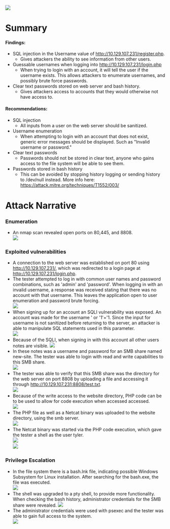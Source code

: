 ![](assets/Pasted%20image%2020230919141345.png)
# Summary
#### Findings:
* SQL injection in the Username value of http://10.129.107.231/register.php.
	* Gives attackers the ability to see information from other users.
* Guessable usernames when logging into http://10.129.107.231/login.php
	* When trying to login with an account, it will tell the user if the username exists. This allows attackers to enumerate usernames, and possibly brute force passwords.
* Clear text passwords stored on web server and bash history.
	* Gives attackers access to accounts that they would otherwise not have access to.

#### Recommendations:
* SQL injection
	* All inputs from a user on the web server should be sanitized.
* Username enumeration
	* When attempting to login with an account that does not exist, generic error messages should be displayed. Such as "Invalid username or password."
* Clear text passwords
	* Passwords should not be stored in clear text, anyone who gains access to the file system will be able to see them.
* Passwords stored in bash history
	* This can be avoided by stopping history logging or sending history to /dev/null instead. More info here: https://attack.mitre.org/techniques/T1552/003/
# Attack Narrative
### Enumeration
* An nmap scan revealed open ports on 80,445, and 8808.  
   ![](assets/Pasted%20image%2020230919141407.png)

### Exploited vulnerabilities
* A connection to the web server was established on port 80 using http://10.129.107.231/, which was redirected to a login page at http://10.129.107.231/login.php.
* The tester attempted to log in with common user names and password combinations, such as 'admin' and 'password'. When logging in with an invalid username, a response was received stating that there was no account with that username. This leaves the application open to user enumeration and password brute forcing.  
  ![](assets/Pasted%20image%2020230919141421.png)
* When signing up for an account an SQLI vulnerability was exposed. An account was made for the username ' or '1'='1. Since the input for username is not sanitized before returning to the server, an attacker is able to manipulate SQL statements used in this parameter.  
   ![](assets/Pasted%20image%2020230919141430.png)
* Because of the SQLI, when signing in with this account all other users notes are visible. 
![](assets/Pasted%20image%2020230919141441.png)
* In these notes was a username and password for an SMB share named new-site. The tester was able to login with read and write capabilities to this SMB share.  
  ![](assets/Pasted%20image%2020230919141449.png)
* The tester was able to verify that this SMB share was the directory for the web server on port 8808 by uploading a file and accessing it through http://10.129.107.231:8808/test.txt.   
  ![](assets/Pasted%20image%2020230919141500.png)
* Because of the write access to the website directory, PHP code can be to be used to allow for code execution when accessed accessed.  
   ![](assets/Pasted%20image%2020230919141510.png)
* The PHP  file as well as a Netcat binary was uploaded to the website directory, using the smb server.   
![](assets/Pasted%20image%2020230919141520.png)
* The Netcat binary was started via the PHP code execution, which gave the tester a shell as the user tyler.  
![](assets/Pasted%20image%2020230919141527.png)  
![](assets/Pasted%20image%2020230919141533.png)
### Privilege Escalation
* In the file system there is a bash.lnk file, indicating possible Windows Subsystem for Linux installation. After searching for the bash.exe, the file was executed.  
![](assets/Pasted%20image%2020230919141541.png)
* The shell was upgraded to a pty shell, to provide more functionality. When checking the bash history, administrator credentials for the SMB share were revealed. 
![](assets/Pasted%20image%2020230919141547.png)
* The administrator credentials were used with psexec and the tester was able to gain full access to the system.  
![](assets/Pasted%20image%2020230919141556.png)